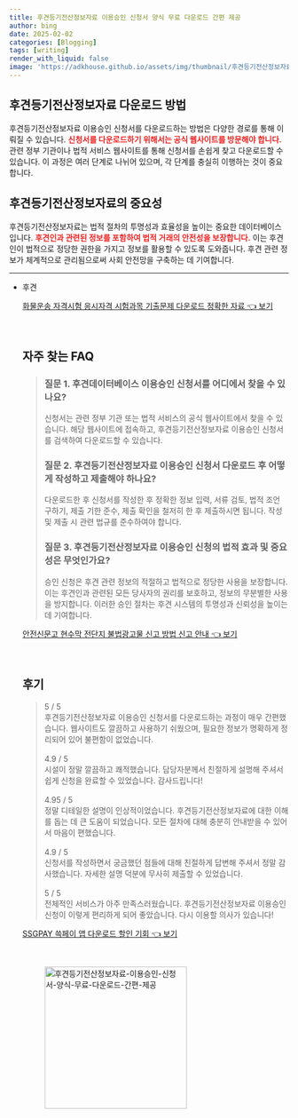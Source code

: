 ```yaml
---
title: 후견등기전산정보자료 이용승인 신청서 양식 무료 다운로드 간편 제공
author: bing
date: 2025-02-02
categories: [Blogging]
tags: [writing]
render_with_liquid: false
image: 'https://adkhouse.github.io/assets/img/thumbnail/후견등기전산정보자료-이용승인-신청서-양식-무료-다운로드-간편-제공.webp'
---
```



<h2 id='후견등기전산정보자료_다운로드_방법'>후견등기전산정보자료 다운로드 방법</h2>

<p>후견등기전산정보자료 이용승인 신청서를 다운로드하는 방법은 다양한 경로를 통해 이뤄질 수 있습니다. <b><span style="color: #ee2323;">신청서를 다운로드하기 위해서는 공식 웹사이트를 방문해야 합니다.</span></b> 관련 정부 기관이나 법적 서비스 웹사이트를 통해 신청서를 손쉽게 찾고 다운로드할 수 있습니다. 이 과정은 여러 단계로 나뉘어 있으며, 각 단계를 충실히 이행하는 것이 중요합니다.</p>

<h2 id='후견등기전산정보자료의_중요성'>후견등기전산정보자료의 중요성</h2>

<p>후견등기전산정보자료는 법적 절차의 투명성과 효율성을 높이는 중요한 데이터베이스입니다. <b><span style="color: #ee2323;">후견인과 관련된 정보를 포함하여 법적 거래의 안전성을 보장합니다.</span></b> 이는 후견인이 법적으로 정당한 권한을 가지고 정보를 활용할 수 있도록 도와줍니다. 후견 관련 정보가 체계적으로 관리됨으로써 사회 안전망을 구축하는 데 기여합니다.</p>

<p><hr />
<ul>
    <li>후견</p>
<p><a class="click-button" title="화물운송 자격시험 응시자격 시험과목 기출문제 다운로드 정확한 자료" href="https://adkhouse.github.io/posts/%ED%99%94%EB%AC%BC%EC%9A%B4%EC%86%A1-%EC%9E%90%EA%B2%A9%EC%8B%9C%ED%97%98-%EC%9D%91%EC%8B%9C%EC%9E%90%EA%B2%A9-%EC%8B%9C%ED%97%98%EA%B3%BC%EB%AA%A9-%EA%B8%B0%EC%B6%9C%EB%AC%B8%EC%A0%9C-%EB%8B%A4%EC%9A%B4%EB%A1%9C%EB%93%9C-%EC%A0%95%ED%99%95%ED%95%9C-%EC%9E%90%EB%A3%8C/" rel="dofollow">화물운송 자격시험 응시자격 시험과목 기출문제 다운로드 정확한 자료 👈 보기</a></p><br>
<h2 id='자주_찾는_FAQ'>자주 찾는 FAQ</h2>
<div itemscope="" itemtype="https://schema.org/FAQPage"> 
<blockquote> 
<div itemscope="" itemprop="mainEntity" itemtype="https://schema.org/Question"> 
<h3 itemprop="name">질문 1. 후견데이터베이스 이용승인 신청서를 어디에서 찾을 수 있나요?</h3> 
<div itemscope="" itemprop="acceptedAnswer" itemtype="https://schema.org/Answer"> 
<span itemprop="text"> 
<p>신청서는 관련 정부 기관 또는 법적 서비스의 공식 웹사이트에서 찾을 수 있습니다. 해당 웹사이트에 접속하고, 후견등기전산정보자료 이용승인 신청서를 검색하여 다운로드할 수 있습니다.</p> 
</span> 
</div> 
</div> 
<div itemscope="" itemprop="mainEntity" itemtype="https://schema.org/Question"> 
<h3 itemprop="name">질문 2. 후견등기전산정보자료 이용승인 신청서 다운로드 후 어떻게 작성하고 제출해야 하나요?</h3> 
<div itemscope="" itemprop="acceptedAnswer" itemtype="https://schema.org/Answer"> 
<span itemprop="text"> 
<p>다운로드한 후 신청서를 작성한 후 정확한 정보 입력, 서류 검토, 법적 조언 구하기, 제출 기한 준수, 제출 확인을 철저히 한 후 제출하시면 됩니다. 작성 및 제출 시 관련 법규를 준수하여야 합니다.</p> 
</span> 
</div> 
</div> 
<div itemscope="" itemprop="mainEntity" itemtype="https://schema.org/Question"> 
<h3 itemprop="name">질문 3. 후견등기전산정보자료 이용승인 신청의 법적 효과 및 중요성은 무엇인가요?</h3> 
<div itemscope="" itemprop="acceptedAnswer" itemtype="https://schema.org/Answer"> 
<span itemprop="text"> 
<p>승인 신청은 후견 관련 정보의 적절하고 법적으로 정당한 사용을 보장합니다. 이는 후견인과 관련된 모든 당사자의 권리를 보호하고, 정보의 무분별한 사용을 방지합니다. 이러한 승인 절차는 후견 시스템의 투명성과 신뢰성을 높이는 데 기여합니다.</p> 
</span> 
</div> 
</div> 
</blockquote> 
</div>
<p><a class="click-button" title="안전신문고 현수막 전단지 불법광고물 신고 방법 신고 안내" href="https://adkhouse.github.io/posts/%EC%95%88%EC%A0%84%EC%8B%A0%EB%AC%B8%EA%B3%A0-%ED%98%84%EC%88%98%EB%A7%89-%EC%A0%84%EB%8B%A8%EC%A7%80-%EB%B6%88%EB%B2%95%EA%B4%91%EA%B3%A0%EB%AC%BC-%EC%8B%A0%EA%B3%A0-%EB%B0%A9%EB%B2%95-%EC%8B%A0%EA%B3%A0-%EC%95%88%EB%82%B4/" rel="dofollow">안전신문고 현수막 전단지 불법광고물 신고 방법 신고 안내 👈 보기</a></p><br>
<h2 id='후기'>후기</h2>
<div itemscope itemtype="https://schema.org/Product">
  <blockquote>
  <div itemprop="review" itemscope itemtype="https://schema.org/Review">
      <div itemprop="reviewRating" itemscope itemtype="https://schema.org/Rating"> <span itemprop="ratingValue">5</span> / <span itemprop="bestRating">5</span> </div>
      <span itemprop="reviewBody">후견등기전산정보자료 이용승인 신청서를 다운로드하는 과정이 매우 간편했습니다. 웹사이트도 깔끔하고 사용하기 쉬웠으며, 필요한 정보가 명확하게 정리되어 있어 불편함이 없었습니다.</span>
  </div>
  <br>
  <div itemprop="review" itemscope itemtype="https://schema.org/Review">
      <div itemprop="reviewRating" itemscope itemtype="https://schema.org/Rating"> <span itemprop="ratingValue">4.9</span> / <span itemprop="bestRating">5</span> </div>
      <span itemprop="reviewBody">시설이 정말 깔끔하고 쾌적했습니다. 담당자분께서 친절하게 설명해 주셔서 쉽게 신청을 완료할 수 있었습니다. 감사드립니다!</span>
  </div>
  <br>
  <div itemprop="review" itemscope itemtype="https://schema.org/Review">
      <div itemprop="reviewRating" itemscope itemtype="https://schema.org/Rating"> <span itemprop="ratingValue">4.95</span> / <span itemprop="bestRating">5</span> </div>
      <span itemprop="reviewBody">정말 디테일한 설명이 인상적이었습니다. 후견등기전산정보자료에 대한 이해를 돕는 데 큰 도움이 되었습니다. 모든 절차에 대해 충분히 안내받을 수 있어서 마음이 편했습니다.</span>
  </div>
  <br>
  <div itemprop="review" itemscope itemtype="https://schema.org/Review">
      <div itemprop="reviewRating" itemscope itemtype="https://schema.org/Rating"> <span itemprop="ratingValue">4.9</span> / <span itemprop="bestRating">5</span> </div>
      <span itemprop="reviewBody">신청서를 작성하면서 궁금했던 점들에 대해 친절하게 답변해 주셔서 정말 감사했습니다. 자세한 설명 덕분에 무사히 제출할 수 있었습니다.</span>
  </div>
  <br>
  <div itemprop="review" itemscope itemtype="https://schema.org/Review">
      <div itemprop="reviewRating" itemscope itemtype="https://schema.org/Rating"> <span itemprop="ratingValue">5</span> / <span itemprop="bestRating">5</span> </div>
      <span itemprop="reviewBody">전체적인 서비스가 아주 만족스러웠습니다. 후견등기전산정보자료 이용승인 신청이 이렇게 편리하게 되어 좋았습니다. 다시 이용할 의사가 있습니다!</span>
  </div>
  </blockquote>
</div>
<p><a class="click-button" title="SSGPAY 쓱페이 앱 다운로드 할인 기회" href="https://adkhouse.github.io/posts/SSGPAY-%EC%93%B1%ED%8E%98%EC%9D%B4-%EC%95%B1-%EB%8B%A4%EC%9A%B4%EB%A1%9C%EB%93%9C-%ED%95%A0%EC%9D%B8-%EA%B8%B0%ED%9A%8C/" rel="dofollow">SSGPAY 쓱페이 앱 다운로드 할인 기회 👈 보기</a></p><br>
<figure class="image"><img src="https://adkhouse.github.io/assets/img/thumbnail/후견등기전산정보자료-이용승인-신청서-양식-무료-다운로드-간편-제공.webp" alt="후견등기전산정보자료-이용승인-신청서-양식-무료-다운로드-간편-제공" width="256" height="256"></figure>